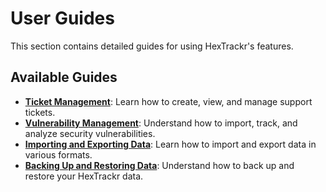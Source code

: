 # User Guides

This section contains detailed guides for using HexTrackr's features.

## Available Guides

- **[Ticket Management](./ticket-management.md)**: Learn how to create, view, and manage support tickets.
- **[Vulnerability Management](./vulnerability-management.md)**: Understand how to import, track, and analyze security vulnerabilities.
- **[Importing and Exporting Data](./data-import-export.md)**: Learn how to import and export data in various formats.
- **[Backing Up and Restoring Data](./backup-restore.md)**: Understand how to back up and restore your HexTrackr data.
